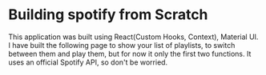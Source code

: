 # Building spotify from Scratch

This application was built using React(Custom Hooks, Context), Material UI. I have built the following page to show your list of playlists, to switch between them and play them, but for now it only the first two functions. It uses an official Spotify API, so don't be worried.
